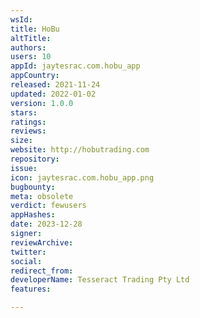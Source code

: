 ```yaml
---
wsId: 
title: HoBu
altTitle: 
authors: 
users: 10
appId: jaytesrac.com.hobu_app
appCountry: 
released: 2021-11-24
updated: 2022-01-02
version: 1.0.0
stars: 
ratings: 
reviews: 
size: 
website: http://hobutrading.com
repository: 
issue: 
icon: jaytesrac.com.hobu_app.png
bugbounty: 
meta: obsolete
verdict: fewusers
appHashes: 
date: 2023-12-28
signer: 
reviewArchive: 
twitter: 
social: 
redirect_from: 
developerName: Tesseract Trading Pty Ltd
features: 

---
```


